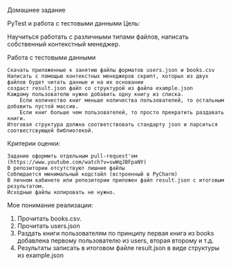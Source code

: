 Домашнее задание

PyTest и работа с тестовыми данными Цель:

Научиться работать с различными типами файлов, написать собственный контекстный менеджер.

Работа с тестовыми данными

    Скачать приложенные к занятию файлы форматов users.json и books.csv
    Написать с помощью контекстных менеджеров скрипт, которых из двух файлов будет читать данные и на их основании
    создаст result.json файл со структурой из файла example.json
    Каждому пользователю нужно добавить одну книгу из списка.
        Если количество книг меньше количества пользователей, то остальным добавить пустой массив.
        Если книг больше чем пользователей, то просто прекратить раздавать книги.
    Итоговая структура должна соответствовать стандарту json и парситься соотвестсвующей библиотекой.

Критерии оценки:

    Задание оформить отдельным pull-request'ом (https://www.youtube.com/watch?v=swWqJBFpaNY)
    В репозитории отсутствуют лишние файлы
    Соблюдается минимальный кодстайл (встроенный в PyCharm)
    В личном кабинете или репозитории приложен файл result.json с итоговым результатом.
    Исходные файлы копировать не нужно.

Мое понимание реализации:

1. Прочитать books.csv.
2. Прочитать users.json
3. Раздать книги пользователям по принципу первая книга из books добавлена первому пользователю из users, 
   вторая второму и т.д.
4. Результаты записать в итоговом файле result.json в виде структуры из example.json
